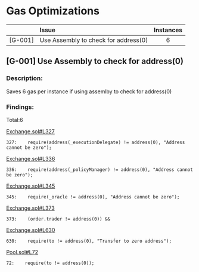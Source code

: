 # Gas Optimizations

|         | Issue                                                                                 | Instances |
| ------- | :------------------------------------------------------------------------------------ | :-------: |
| [G-001] | Use Assembly to check for address(0)                                                  |     6     |

## [G-001] Use Assembly to check for address(0)

### Description:

Saves 6 gas per instance if using assemlby to check for address(0)

### Findings:

Total:6

[Exchange.sol#L327](https://github.com/code-423n4/2022-11-non-fungible/tree/main/contracts/Exchange.sol#L327)

```
327:    require(address(_executionDelegate) != address(0), "Address cannot be zero");
```

[Exchange.sol#L336](https://github.com/code-423n4/2022-11-non-fungible/tree/main/contracts/Exchange.sol#L336)

```
336:    require(address(_policyManager) != address(0), "Address cannot be zero");
```

[Exchange.sol#L345](https://github.com/code-423n4/2022-11-non-fungible/tree/main/contracts/Exchange.sol#L345)

```
345:    require(_oracle != address(0), "Address cannot be zero");
```

[Exchange.sol#L373](https://github.com/code-423n4/2022-11-non-fungible/tree/main/contracts/Exchange.sol#L373)

```
373:    (order.trader != address(0)) &&
```

[Exchange.sol#L630](https://github.com/code-423n4/2022-11-non-fungible/tree/main/contracts/Exchange.sol#L630)

```
630:    require(to != address(0), "Transfer to zero address");
```

[Pool.sol#L72](https://github.com/code-423n4/2022-11-non-fungible/tree/main/contracts/Pool.sol#L72)

```
72:    require(to != address(0));
```
